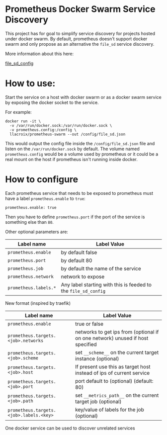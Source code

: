 Prometheus Docker Swarm Service Discovery
=========================================

This project has for goal to simplify service discovery for projects
hosted under docker swarm. By default, prometheus doesn't support docker
swarm and only propose as an alternative the `file_sd` service discovery.

More information about this here:

[file_sd_config](https://prometheus.io/docs/prometheus/latest/configuration/configuration/#file_sd_config)


How to use:
===========

Start the service on a host with docker swarm or as a docker swarm service by exposing the docker socket
to the service.

For example:

    docker run -it \
      -v /var/run/docker.sock:/var/run/docker.sock \
      -v prometheus.config:/config \
      llacroix/prometheus-swarm --out /config/file_sd.json

This would output the config file inside the `/config/file_sd.json` file and listen on the `/var/run/docker.sock`
by default. The volume named `prometheus.config` would be a volume used by prometheus or it could be a real mount
on the host if prometheus isn't running inside docker.


How to configure
================

Each prometheus service that needs to be exposed to prometheus must have a label `prometheus.enable` to `true`:

    prometheus.enable: true

Then you have to define `prometheus.port` if the port of the service is something else than `80`.

Other optional parameters are:

Label name            |  Label Value
----------------------|---------------------------------------------------------------
`prometheus.enable`   | by default false
`prometheus.port`     | by default 80
`prometheus.job`      | by default the name of the service
`prometheus.network`  | network to expose
`prometheus.labels.*` | Any label starting with this is feeded to the `file_sd_config`


New format (inspired by traefik)

Label name                               | Label Value
-----------------------------------------|----------------------------------------------------------------
`prometheus.enable`                      | true or false
`prometheus.targets.<job>.networks`      | networks to get ips from (optional if on one network) unused if host specified
`prometheus.targets.<job>.scheme`        | set `__scheme__` on the current target instance (optional)
`prometheus.targets.<job>.host`          | If present use this as target host instead of ips of current service
`prometheus.targets.<job>.port`          | port default to (optional) (default: 80)
`prometheus.targets.<job>.path`          | set `__metrics_path__` on the current target job (optional)
`prometheus.targets.<job>.labels.<key>`  | key/value of labels for the job (optional)

One docker service can be used to discover unrelated services

